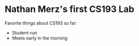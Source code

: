 # Nathan Merz's first CS193 Lab

Favorite things about CS193 so far:
- Student-run
- Meets early in the morning
